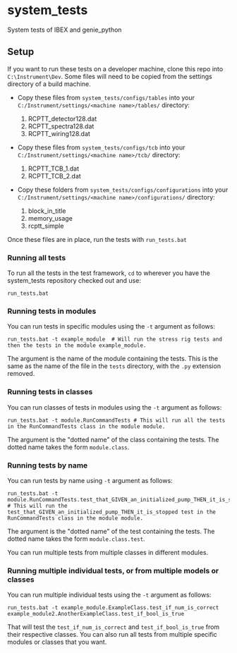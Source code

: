 # system_tests
System tests of IBEX and genie_python


## Setup

If you want to run these tests on a developer machine, clone this repo into `C:\Instrument\Dev`. Some files will need to be copied from the settings directory of a build machine.

* Copy these files from `system_tests/configs/tables` into your `C:/Instrument/settings/<machine name>/tables/` directory:
    1. RCPTT_detector128.dat
    1. RCPTT_spectra128.dat
    1. RCPTT_wiring128.dat
    
* Copy these files from `system_tests/configs/tcb` into your `C:/Instrument/settings/<machine name>/tcb/` directory:
    1. RCPTT_TCB_1.dat
    1. RCPTT_TCB_2.dat
    
* Copy these folders from `system_tests/configs/configurations` into your `C:/Instrument/settings/<machine name>/configurations/` directory:
    1. block_in_title
    1. memory_usage
    1. rcptt_simple


Once these files are in place, run the tests with `run_tests.bat`


### Running all tests

To run all the tests in the test framework, `cd` to wherever you have the system_tests repository checked out and use:

```
run_tests.bat
```


### Running tests in modules

You can run tests in specific modules using the `-t` argument as follows:

```
run_tests.bat -t example_module  # Will run the stress rig tests and then the tests in the module example_module.
```

The argument is the name of the module containing the tests. This is the same as the name of the file in the `tests` directory, with the `.py` extension removed.


### Running tests in classes

You can run classes of tests in modules using the `-t` argument as follows:

```
run_tests.bat -t module.RunCommandTests # This will run all the tests in the RunCommandTests class in the module module. 
```

The argument is the "dotted name" of the class containing the tests. The dotted name takes the form `module.class`.


### Running tests by name

You can run tests by name using `-t` argument as follows:

```
run_tests.bat -t module.RunCommandTests.test_that_GIVEN_an_initialized_pump_THEN_it_is_stopped # This will run the test_that_GIVEN_an_initialized_pump_THEN_it_is_stopped test in the RunCommandTests class in the module module. 
```

The argument is the "dotted name" of the test containing the tests. The dotted name takes the form `module.class.test`.

You can run multiple tests from multiple classes in different modules.


### Running multiple individual tests, or from multiple models or classes

You can run multiple individual tests using the `-t` argument as follows:

```
run_tests.bat -t example_module.ExampleClass.test_if_num_is_correct example_module2.AnotherExampleClass.test_if_bool_is_true
```

That will test the `test_if_num_is_correct` and `test_if_bool_is_true` from their respective classes. You can also run all tests from multiple specific modules or classes that you want. 
